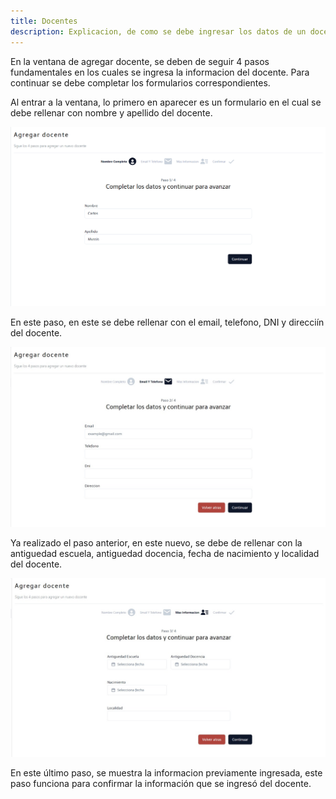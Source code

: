 ```yaml
---
title: Docentes
description: Explicacion, de como se debe ingresar los datos de un docente en la aplicacion Web.
---
```


En la ventana de agregar docente, se deben de seguir 4 pasos fundamentales en los cuales se ingresa la informacion del docente. Para continuar se debe completar los formularios correspondientes.


Al entrar a la ventana, lo primero en aparecer es un formulario en el cual se debe rellenar con nombre y apellido del docente.

![Ventana de login de la aplicación](../../../assets/docente/agregar-docente-1.png)

En este paso, en este se debe rellenar con el email, telefono, DNI y direcciín del docente.

![Ventana de login de la aplicación](../../../assets/docente/agregar-docente-2.jpg)


Ya realizado el paso anterior, en este nuevo, se debe de rellenar con la antiguedad escuela, antiguedad docencia, fecha de nacimiento y localidad del docente.


![Ventana de login de la aplicación](../../../assets/docente/agregar-docente-3.jpg)

En este último paso, se muestra la informacion previamente ingresada, este paso funciona para confirmar la información que se ingresó del docente.
